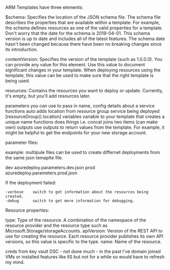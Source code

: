 ARM Templates have three elements:

$schema:        Specifies the location of the JSON schema file. The schema file describes the properties that are available within a template. For example, the schema 
                defines resources as one of the valid properties for a template. Don't worry that the date for the schema is 2019-04-01. This schema version is up to date and includes all of the latest features. The schema date hasn't been changed because there have been no breaking changes since its introduction.

contentVersion: Specifies the version of the template (such as 1.0.0.0). You can provide any value for this element. Use this value to document significant changes in 
                your template. When deploying resources using the template, this value can be used to make sure that the right template is being used.

resources:      Contains the resources you want to deploy or update. Currently, it's empty, but you'll add resources later.

parameters      you can use to pass in name, config details about a service 
functions       auto adds location from resource group service being deployed [resourceGroup().location]
variables       variable to your template that creates a unique name 
functions       does things i.e. concat joins two items (can make own) 
outputs         use outputs to return values from the template. For example, it might be helpful to get the endpoints for your new storage account.

parameter files:

example: multipule files can be used to create differnet deployments from the same json temaplte file. 

dev             azuredeploy.parameters.dev.json
prod            azuredeploy.parameters.prod.json

If the deployment failed:

    -verbose    switch to get information about the resources being created. 
    -debug      switch to get more information for debugging.

Resource properties:

type:           Type of the resource. A combination of the namespace of the resource provider and the resource type such as Microsoft.Storage/storageAccounts.
apiVersion:     Version of the REST API to use for creating the resource. Each resource provider publishes its own API versions, so this value is specific to the type.
name:           Name of the resource.

creds from key vault 
DSC - not done much - in the past I've domain joined VMs or installed features like IIS but not for a while so would have to refresh my mind. 